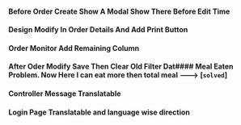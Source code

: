 #### Before Order Create Show A Modal Show There Before Edit Time
#### Design Modify In Order Details And Add Print Button 
#### Order Monitor Add Remaining Column
#### After Oder Modify Save Then Clear Old Filter Dat#### Meal Eaten Problem. Now Here I can eat more then total meal  ---> **[`solved`]**

#### Controller Message Translatable 
#### Login Page Translatable and language wise direction 
